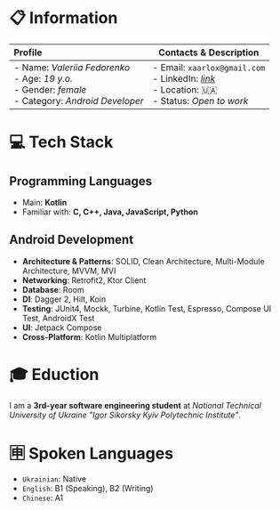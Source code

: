 # :clipboard: Information

| Profile | Contacts & Description |
| :- | - |
|- Name: *Valeriia Fedorenko* <br/>- Age: *19 y.o.* <br/>- Gender: *female*<br/>- Category: *Android Developer*|- Email: `xaarlox@gmail.com`<br/>- LinkedIn: [*link*](https://www.linkedin.com/in/xaarlox-valeriia-fedorenko/)<br/>- Location: 🇺🇦 <br/>- Status: *Open to work*|

# :computer: Tech Stack

## Programming Languages
+ Main: **Kotlin**
+ Familiar with: **C, C++, Java, JavaScript, Python**

## Android Development
- **Architecture & Patterns**: SOLID, Clean Architecture, Multi-Module Architecture, MVVM, MVI
- **Networking**: Retrofit2, Ktor Client
- **Database**: Room
- **DI**: Dagger 2, Hilt, Koin
- **Testing**: JUnit4, Mockk, Turbine, Kotlin Test, Espresso, Compose UI Test, AndroidX Test
- **UI**: Jetpack Compose
- **Cross-Platform**: Kotlin Multiplatform


# :mortar_board: Eduction
I am a **3rd-year software engineering student** at *National Technical University of Ukraine "Igor Sikorsky Kyiv Polytechnic Institute"*.

# :u7533: Spoken Languages
* `Ukrainian`: Native
* `English`: B1 (Speaking), B2 (Writing)
* `Chinese`: A1
